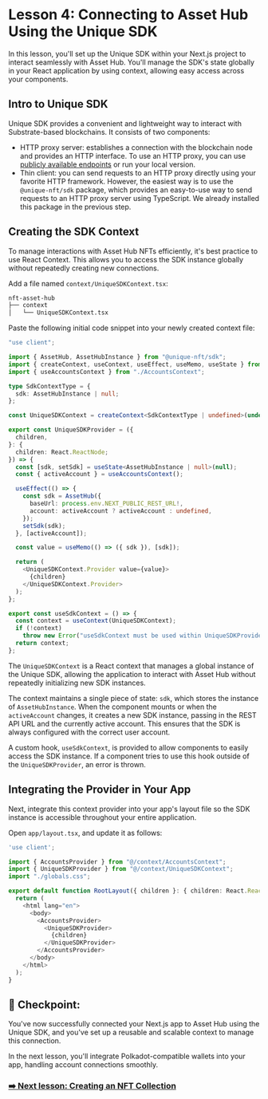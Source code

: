 # Lesson 4: Connecting to Asset Hub Using the Unique SDK

In this lesson, you'll set up the Unique SDK within your Next.js project to interact seamlessly with Asset Hub. You'll manage the SDK's state globally in your React application by using context, allowing easy access across your components.

## Intro to Unique SDK

Unique SDK provides a convenient and lightweight way to interact with Substrate-based blockchains. It consists of two components:

- HTTP proxy server: establishes a connection with the blockchain node and provides an HTTP interface. To use an HTTP proxy, you can use [publicly available endpoints](https://docs.unique.network/reference/sdk-endpoints.html) or run your local version.
- Thin client: you can send requests to an HTTP proxy directly using your favorite HTTP framework. However, the easiest way is to use the `@unique-nft/sdk` package, which provides an easy-to-use way to send requests to an HTTP proxy server using TypeScript. We already installed this package in the previous step.

## Creating the SDK Context

To manage interactions with Asset Hub NFTs efficiently, it's best practice to use React Context. This allows you to access the SDK instance globally without repeatedly creating new connections.

Add a file named `context/UniqueSDKContext.tsx`:

```sh
nft-asset-hub
├── context
│   └── UniqueSDKContext.tsx
```

Paste the following initial code snippet into your newly created context file:

```ts
"use client";

import { AssetHub, AssetHubInstance } from "@unique-nft/sdk";
import { createContext, useContext, useEffect, useMemo, useState } from "react";
import { useAccountsContext } from "./AccountsContext";

type SdkContextType = {
  sdk: AssetHubInstance | null;
};

const UniqueSDKContext = createContext<SdkContextType | undefined>(undefined);

export const UniqueSDKProvider = ({
  children,
}: {
  children: React.ReactNode;
}) => {
  const [sdk, setSdk] = useState<AssetHubInstance | null>(null);
  const { activeAccount } = useAccountsContext();

  useEffect(() => {
    const sdk = AssetHub({
      baseUrl: process.env.NEXT_PUBLIC_REST_URL!,
      account: activeAccount ? activeAccount : undefined,
    });
    setSdk(sdk);
  }, [activeAccount]);

  const value = useMemo(() => ({ sdk }), [sdk]);

  return (
    <UniqueSDKContext.Provider value={value}>
      {children}
    </UniqueSDKContext.Provider>
  );
};

export const useSdkContext = () => {
  const context = useContext(UniqueSDKContext);
  if (!context)
    throw new Error("useSdkContext must be used within UniqueSDKProvider");
  return context;
};
```

The `UniqueSDKContext` is a React context that manages a global instance of the Unique SDK, allowing the application to interact with Asset Hub without repeatedly initializing new SDK instances.

The context maintains a single piece of state: `sdk`, which stores the instance of `AssetHubInstance`. When the component mounts or when the `activeAccount` changes, it creates a new SDK instance, passing in the REST API URL and the currently active account. This ensures that the SDK is always configured with the correct user account.

A custom hook, `useSdkContext`, is provided to allow components to easily access the SDK instance. If a component tries to use this hook outside of the `UniqueSDKProvider`, an error is thrown.

## Integrating the Provider in Your App

Next, integrate this context provider into your app's layout file so the SDK instance is accessible throughout your entire application.

Open `app/layout.tsx`, and update it as follows:

```ts
'use client';

import { AccountsProvider } from "@/context/AccountsContext";
import { UniqueSDKProvider } from "@/context/UniqueSDKContext";
import "./globals.css";

export default function RootLayout({ children }: { children: React.ReactNode }) {
  return (
    <html lang="en">
      <body>
        <AccountsProvider>
          <UniqueSDKProvider>
            {children}
          </UniqueSDKProvider>
        </AccountsProvider>
      </body>
    </html>
  );
}
```

## 🎯 Checkpoint:
You've now successfully connected your Next.js app to Asset Hub using the Unique SDK, and you've set up a reusable and scalable context to manage this connection.

In the next lesson, you'll integrate Polkadot-compatible wallets into your app, handling account connections smoothly.

### [➡️ Next lesson: Creating an NFT Collection](./lesson-5-collections.md)